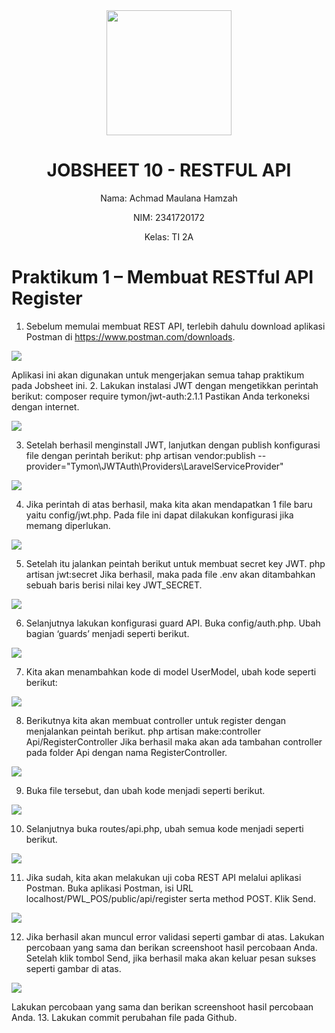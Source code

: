 <div style="text-align: center;">
  <img src="image/LogoPolinema.jpg" width="200">
</div>

<h1 style="text-align: center;">JOBSHEET 10 - RESTFUL API</h1>

<p style="text-align: center;">Nama: Achmad Maulana Hamzah</p>
<p style="text-align: center;">NIM: 2341720172</p>
<p style="text-align: center;">Kelas: TI 2A</p>

# Praktikum 1 – Membuat RESTful API Register
1. Sebelum memulai membuat REST API, terlebih dahulu download aplikasi Postman di
https://www.postman.com/downloads.

<img src="image/p1.1.png">

Aplikasi ini akan digunakan untuk mengerjakan semua tahap praktikum pada Jobsheet
ini.
2. Lakukan instalasi JWT dengan mengetikkan perintah berikut:
composer require tymon/jwt-auth:2.1.1
Pastikan Anda terkoneksi dengan internet.

<img src="image/p1.2.png">

3. Setelah berhasil menginstall JWT, lanjutkan dengan publish konfigurasi file dengan
perintah berikut:
php artisan vendor:publish --
provider="Tymon\JWTAuth\Providers\LaravelServiceProvider"

<img src="image/p1.3.png">

4. Jika perintah di atas berhasil, maka kita akan mendapatkan 1 file baru yaitu
config/jwt.php. Pada file ini dapat dilakukan konfigurasi jika memang diperlukan.

<img src="image/p1.4.png">

5. Setelah itu jalankan peintah berikut untuk membuat secret key JWT.
php artisan jwt:secret
Jika berhasil, maka pada file .env akan ditambahkan sebuah baris berisi nilai key
JWT_SECRET.

<img src="image/p1.5.png">

6. Selanjutnya lakukan konfigurasi guard API. Buka config/auth.php. Ubah bagian
‘guards’ menjadi seperti berikut.

<img src="image/p1.6.png">

7. Kita akan menambahkan kode di model UserModel, ubah kode seperti berikut:

<img src="image/p1.7.png">

8. Berikutnya kita akan membuat controller untuk register dengan menjalankan peintah
berikut.
php artisan make:controller Api/RegisterController
Jika berhasil maka akan ada tambahan controller pada folder Api dengan nama
RegisterController.

<img src="image/p1.8.png">

9. Buka file tersebut, dan ubah kode menjadi seperti berikut.

<img src="image/p1.9.png">

10. Selanjutnya buka routes/api.php, ubah semua kode menjadi seperti berikut.

<img src="image/p1.10.png">

11. Jika sudah, kita akan melakukan uji coba REST API melalui aplikasi Postman.
Buka aplikasi Postman, isi URL localhost/PWL_POS/public/api/register serta method
POST. Klik Send.

<img src="image/p1.11.png">

12. Jika berhasil akan muncul error validasi seperti gambar di atas.
Lakukan percobaan yang sama dan berikan screenshoot hasil percobaan Anda.
Setelah klik tombol Send, jika berhasil maka akan keluar pesan sukses seperti gambar
di atas.

<img src="image/p1.12.png">

Lakukan percobaan yang sama dan berikan screenshoot hasil percobaan Anda.
13. Lakukan commit perubahan file pada Github.